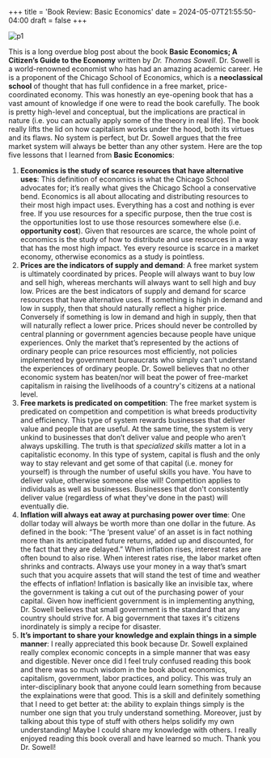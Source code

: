 +++
title = 'Book Review: Basic Economics'
date = 2024-05-07T21:55:50-04:00
draft = false
+++

![p1](/blog/20240507_BR_Basic_Economics/cover.png)

This is a long overdue blog post about the book **Basic Economics; A Citizen’s Guide to the Economy** written by *Dr. Thomas Sowell*. Dr. Sowell is a world-renowned economist who has had an amazing academic career. He is a proponent of the Chicago School of Economics, which is a **neoclassical school** of thought that has full confidence in a free market, price-coordinated economy. This was honestly an eye-opening book that has a vast amount of knowledge if one were to read the book carefully. The book is pretty high-level and conceptual, but the implications are practical in nature (i.e. you can actually apply some of the theory in real life). The book really lifts the lid on how capitalism works under the hood, both its virtues and its flaws. No system is perfect, but Dr. Sowell argues that the free market system will always be better than any other system. Here are the top five lessons that I learned from **Basic Economics**:
1. **Economics is the study of scarce resources that have alternative uses**: This definition of economics is what the Chicago School advocates for; it’s really what gives the Chicago School a conservative bend. Economics is all about allocating and distributing resources to their most high impact uses. Everything has a cost and nothing is ever free. If you use resources for a specific purpose, then the true cost is the opportunities lost to use those resources somewhere else (i.e. **opportunity cost**). Given that resources are scarce, the whole point of economics is the study of how to distribute and use resources in a way that has the most high impact. Yes every resource is scarce in a market economy, otherwise economics as a study is pointless. 
2. **Prices are the indicators of supply and demand**: A free market system is ultimately coordinated by prices. People will always want to buy low and sell high, whereas merchants will always want to sell high and buy low. Prices are the best indicators of supply and demand for scarce resources that have alternative uses. If something is high in demand and low in supply, then that should naturally reflect a higher price. Conversely if something is low in demand and high in supply, then that will naturally reflect a lower price. Prices should never be controlled by central planning or government agencies because people have unique experiences. Only the market that’s represented by the actions of ordinary people can price resources most efficiently, not policies implemented by government bureaucrats who simply can't understand the experiences of ordinary people. Dr. Sowell believes that no other economic system has beaten/nor will beat the power of free-market capitalism in raising the livelihoods of a country's citizens at a national level. 
3. **Free markets is predicated on competition**: The free market system is predicated on competition and competition is what breeds productivity and efficiency. This type of system rewards businesses that deliver value and people that are useful. At the same time, the system is very unkind to businesses that don’t deliver value and people who aren’t always upskilling. The truth is that *specialized skills* matter a lot in a capitalistic economy. In this type of system, capital is flush and the only way to stay relevant and get some of that capital (i.e. money for yourself) is through the number of useful skills you have. You have to deliver value, otherwise someone else will! Competition applies to individuals as well as businesses. Businesses that don't consistently deliver value (regardless of what they've done in the past) will eventually die. 
4. **Inflation will always eat away at purchasing power over time**: One dollar today will always be worth more than one dollar in the future. As defined in the book: “The ‘present value’ of an asset is in fact nothing more than its anticipated future returns, added up and discounted, for the fact that they are delayed.” When inflation rises, interest rates are often bound to also rise. When interest rates rise, the labor market often shrinks and contracts. Always use your money in a way that’s smart such that you acquire assets that will stand the test of time and weather the effects of inflation! Inflation is basically like an invisible tax, where the government is taking a cut out of the purchasing power of your capital. Given how inefficient government is in implementing anything, Dr. Sowell believes that small government is the standard that any country should strive for. A big government that taxes it's citizens inordinately is simply a recipe for disaster.
5. **It’s important to share your knowledge and explain things in a simple manner**: I really appreciated this book because Dr. Sowell explained really complex economic concepts in a simple manner that was easy and digestible. Never once did I feel truly confused reading this book and there was so much wisdom in the book about economics, capitalism, government, labor practices, and policy. This was truly an inter-disciplinary book that anyone could learn something from because the explainations were that good. This is a skill and definitely something that I need to get better at: the ability to explain things simply is the number one sign that you truly understand something. Moreover, just by talking about this type of stuff with others helps solidify my own understanding! Maybe I could share my knowledge with others. I really enjoyed reading this book overall and have learned so much. Thank you Dr. Sowell!